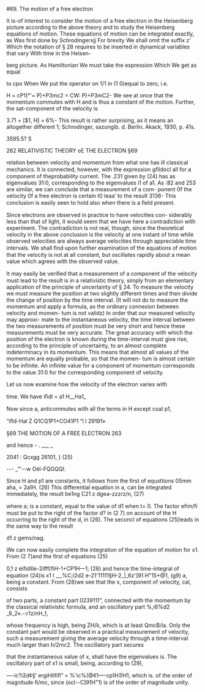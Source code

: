 #69. The motion of a free electron

It is-of interest to consider the motion of a free electron in the
Heisenberg picture according to the above theory and to study the
Heisenberg equations of motion. These equations of motion can be
integrated exactly, as Was first done by Schrodingerxjj For brevity
We shall omit the suffix z‘ Which the notation of § 28 requires to be
inserted in dynamical variables that vary With time in the Heisen-

berg picture.
As Hamiltonian We must take the expression Which We get as equal

to cpo When We put the operator on 1/1 in (1 0)equal to zero, i.e.

H = cP1(°'= P)+P3mc2 = CW: P)+P3mC2- 
We see at once that the momentum commutes with H and is thus a
constant of the motion. Further, the sat-component of the velocity is

3.71 = [$1, H] = 6%- 
This result is rather surprising, as it means an altogether different
1; Schrodinger, sazungib. d. Berlin. Akack, 1930, p. 41s.

3595.5? S

262 RELATIVISTIC THEORY oE THE ELECTRON §69

relation between velocity and momentum from what one has ill
classical mechanics. It is connected, however, with the expression
gﬁldocl all for a component of theprobability current. The .231 given by (24)
has as eigenvalues 31:0, corresponding to the eigenvalues i1 of a1.
As :82 and 253 are similar, we can conclude that a measurement of a com-
ponent 0f the velocity 0f a free electron is certain t0 leaa’ to the result 3136-
This conclusion is easily seen to hold also when there is a ﬁeld present.

Since electrons are observed in practice to have velocities con-
siderably less than that of light, it would seem that we have here a
contradiction with experiment. The contradiction is not real, though,
since the theoretical velocity in the above conclusion is the velocity
at one instant of time while observed velocities are always average
velocities through appreciable time intervals. We shall ﬁnd upon
further examination of the equations of motion that the velocity is
not at all constant, but oscillates rapidly about a mean value which
agrees with the observed value.

It may easily be veriﬁed that a measurement of a component of the
velocity must lead to the result is in a relativistic theory, simply
from an elementary application of the principle of uncertainty of
§ 24. To measure the velocity we must measure the position at two
slightly different times and then divide the change of position by the
time interval. (It will not do to measure the momentum and apply
a formula, as the ordinary connexion between velocity and momen-
tum is not validz) In order that our measured velocity may approxi-
mate to the instantaneous velocity, the time interval between the
two measurements of position must be very short and hence these
measurements must be very accurate. The great accuracy with
which the position of the electron is known during the time-interval
must give rise, according to the principle of uncertainty, to an almost
complete indeterminacy in its momentum. This means that almost
all values of the momentum are equally probable, so that the momen-
tum is almost certain to be infinite. An inﬁnite value for a component
of momentum corresponds to the value 31:0 for the corresponding
component of velocity.

Let us now examine how the velocity of the electron varies with

time. We have iﬁdl = a1 H__Ha1_

Now since a, anticommutes with all the terms in H except coal p1,

“iﬂd-Hal Z Q1CQ1P1+CO41P1 “l I 29191»

§69 THE MOTION OF A FREE ELECTRON 263

and hence - . ___ _

2041 : Qcxgg 26101, } (25)

--- _“'--w Oél-FQGQQI.

Since H and p1 are constants, it follows from the first of equsttions
05mm aha, = 2a1H. (26)
This differential equation in a, can be integrated immediately, the
result be1ng C21 z dgea-zzzrz/n, (27)

where a; is a constant, equal to the value of d1 when t= 0. The
factor efim/ﬁ must be put to the right of the factor d? in (2 7) on
account of the H occurring to the right of the d, in (26). The seconcl
of equations (25)leads in the same way to the result

d1 z gems/nag.

We can now easily complete the integration of the equation of motion
for x1. From (2 7)and the first of equations (25)

0,1 z éiﬁdllle-2ifff/ﬁH-1+CP1H—1; (28)
and hence the time-integral of equation (24)is
x1 I ,__%C;i2d2 e-21'11111§H-2_|_6z']91 H"15+@1, (g9)
a, being a constant.
From (28)we see that the x, component of velocity, cal, consists

of two parts, a constant part 0239111“, connected with the momentum
by the classical relativistic formula, and an oscillatory part
%,i6%d2 _8_2».-:r1z/nH_1,

whose frequency is high, being ZH/k, which is at least QmcB/ia. Only
the constant part would be observed in a practical measurement of
velocity, such a measurement giving the average velocity through a
time-interval much larger than h/2mc2. The oscillatory part secures

that the instantaneous value of x, shall have the eigenvalues is. The
oscillatory part of x1 is small, being, according to (29),

—-ic?i2d¢§’ ergiHilﬁﬂ” = %'ic%(@¢1—-cp1H*1)H*1,
which is. of the order of magnitude fi/mc, since (ocl--C]91H"1) is of the
order of magnitude unity.
